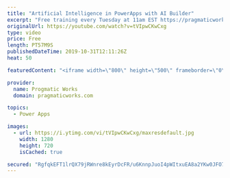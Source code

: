 ```yaml
---
title: "Artificial Intelligence in PowerApps with AI Builder"
excerpt: "Free training every Tuesday at 11am EST https://pragmaticworks.com/resources/...   Do you want to learn how to use Artificial Intelligence in PowerApps?    In this demo-heavy presentation, you'll see how to integrate PowerApps applications into Power BI reports making your reports actionable.  Pragmatic"
originalUrl: https://youtube.com/watch?v=tVIpwCKwCxg
type: video
price: Free
length: PT57M9S
publishedDateTime: 2019-10-31T12:11:26Z
heat: 50

featuredContent: "<iframe width=\"800\" height=\"500\" frameborder=\"0\" src=\"https://www.youtube.com/embed/tVIpwCKwCxg\" allow=\"accelerometer; autoplay; encrypted-media; gyroscope; picture-in-picture\" allowfullscreen></iframe>"

provider:
  name: Progmatic Works
  domain: pragmaticworks.com

topics:
  - Power Apps

images:
  - url: https://i.ytimg.com/vi/tVIpwCKwCxg/maxresdefault.jpg
    width: 1280
    height: 720
    isCached: true

secured: "RgfqkEFT1lrQX79jRWnre8kEyrDcFR/u6KnnpJuoI4pWItxuEA8a2YKw0JFO7ZoSHepucWXfTYdizgWi7YYNfHzoOYxbxbXPcPB2dvvyjB2fW51oIb0EPwXLSN6EhtDPjRsPEW2SkN9MrLzhLf1yMgfg9RqKK4y8McbMgwY/ljm1Asc/+qbRIaVSsiyOo29W6aqnopJxb+dyta2sUB7fJblNFIina1abX+QDtih3Iy+MY8c8n53s6quDdrq2AjQ37gSCE/EGWsTLpmGpXOlIu82lI/r25V1g8x3kgmiq1FEKQqEtnO2r0C7+NmZVXhAy0ykUcdaenWHczEviZuVKSPeaJgktYv7xPq5sfTEQOgJZp+vuNZBUXRT5vDFRDRHoEvquZ2bE9sdoX03aBEzmynSToAsL3wC6wSqzzDfa20E=;OJ8bAdAv64uQqWT5JBGjzg=="
---
```


